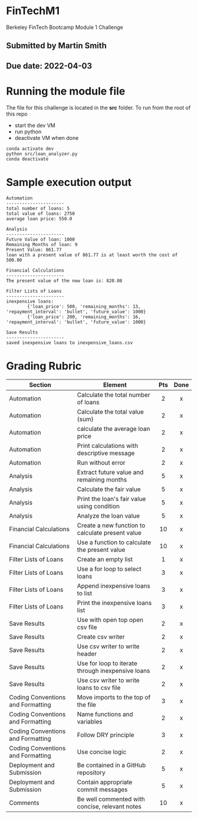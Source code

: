 # FinTechM1
Berkeley FinTech Bootcamp Module 1 Challenge

## Submitted by Martin Smith
## Due date: 2022-04-03

# Running the module file
The file for this challenge is located in the **src** folder.
To run from the root of this repo
   * start the dev VM
   * run python
   * deactivate VM when done 
```
conda activate dev
python src/loan_analyzer.py
conda deactivate
``` 

# Sample execution output
```
Automation
----------------------
total number of loans: 5
total value of loans: 2750
average loan price: 550.0

Analysis
----------------------
Future Value of loan: 1000
Remaining Months of loan: 9
Present Value: 861.77
loan with a present value of 861.77 is at least worth the cost of 500.00

Financial Calculations
----------------------
The present value of the new loan is: 820.08

Filter Lists of Loans
----------------------
inexpensive loans:
        {'loan_price': 500, 'remaining_months': 13, 'repayment_interval': 'bullet', 'future_value': 1000}
        {'loan_price': 200, 'remaining_months': 16, 'repayment_interval': 'bullet', 'future_value': 1000}

Save Results
----------------------
saved inexpensive loans to inexpensive_loans.csv

```

# Grading Rubric
| Section    |      Element                                                 |  Pts  |  Done |
|------------|--------------------------------------------------------------|:-----:|:-----:|
| Automation | Calculate the total number of loans                          |   2   |   x   |
| Automation | Calculate the total value (sum)                              |   2   |   x   |
| Automation | calculate the average loan price                             |   2   |   x   |
| Automation | Print calculations with descriptive message                  |   2   |   x   |
| Automation | Run without error                                            |   2   |   x   |
| Analysis   | Extract future value and remaining months                    |   5   |   x   |
| Analysis   | Calculate the fair value                                     |   5   |   x   |
| Analysis   | Print the loan's fair value using condition                  |   5   |   x   |
| Analysis   | Analyze the loan value                                       |   5   |   x   |
| Financial Calculations | Create a new function to calculate present value |  10   |   x   |
| Financial Calculations | Use a function to calculate the present value    |  10   |   x   |
| Filter Lists of Loans | Create an empty list                              |  1    |   x   |
| Filter Lists of Loans | Use a for loop to select loans                    |  3    |   x   |
| Filter Lists of Loans | Append inexpensive loans to list                  |  3    |   x   |
| Filter Lists of Loans | Print the inexpensive loans list                  |  3    |   x   |
| Save Results | Use with open top open csv file                            |  2    |   x   |
| Save Results | Create csv writer                                          |  2    |   x   |
| Save Results | Use csv writer to write header                             |  2    |   x   |
| Save Results | Use for loop to iterate through inexpensive loans          |  2    |   x   |
| Save Results | Use csv writer to write loans to csv file                  |  2    |   x   |
| Coding Conventions and Formatting | Move imports to the top of the file   |  3    |   x   |
| Coding Conventions and Formatting | Name functions and variables          |  2    |   x   |
| Coding Conventions and Formatting | Follow DRY principle                  |  3    |   x   |
| Coding Conventions and Formatting | Use concise logic                     |  2    |   x   |
| Deployment and Submission | Be contained in a GitHub repository           |  5    |   x   |
| Deployment and Submission | Contain appropriate commit messages           |  5    |   x   |
| Comments | Be well commented with concise, relevant notes                 |  10   |   x   |
